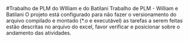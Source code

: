 #Trabalho de PLM do WIlliam e do Batilani
Trabalho de PLM - William e Batilani
O projeto está configurado para não fazer o versionamento do arquivo compilado e montado (*.o e executável)
as tarefas a serem feitas estão descritas no arquivo do excel, favor verificar e posicionar sobre o andamento das atividades.
